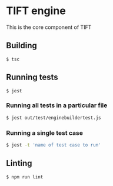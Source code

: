 # TIFT engine

This is the core component of TIFT

## Building

```
$ tsc
```

## Running tests
```
$ jest
```

### Running all tests in a particular file
```sh
$ jest out/test/enginebuildertest.js
```

### Running a single test case
```sh
$ jest -t 'name of test case to run'
```

## Linting
```sh
$ npm run lint
```
